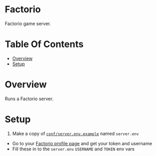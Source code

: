 # Factorio
Factorio game server.

# Table Of Contents
- [Overview](#overview)
- [Setup](#setup)

# Overview
Runs a Factorio server.

# Setup
1. Make a copy of [`conf/server.env.example`](./conf/server.env.example) named `server.env`
  - Go to your [Factorio profile page](https://www.factorio.com/profile) and get your token and username
  - Fill these in to the `server.env` `USERNAME` and `TOKEN` env vars
